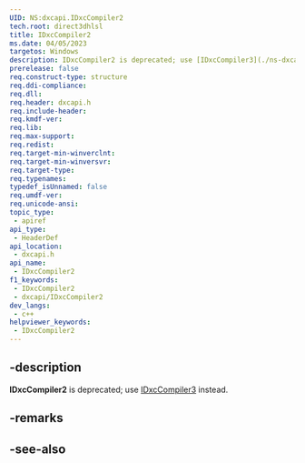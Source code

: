 ```yaml
---
UID: NS:dxcapi.IDxcCompiler2
tech.root: direct3dhlsl
title: IDxcCompiler2
ms.date: 04/05/2023
targetos: Windows
description: IDxcCompiler2 is deprecated; use [IDxcCompiler3](./ns-dxcapi-idxccompiler3) instead.
prerelease: false
req.construct-type: structure
req.ddi-compliance: 
req.dll: 
req.header: dxcapi.h
req.include-header: 
req.kmdf-ver: 
req.lib: 
req.max-support: 
req.redist: 
req.target-min-winverclnt: 
req.target-min-winversvr: 
req.target-type: 
req.typenames: 
typedef_isUnnamed: false
req.umdf-ver: 
req.unicode-ansi: 
topic_type:
 - apiref
api_type:
 - HeaderDef
api_location:
 - dxcapi.h
api_name:
 - IDxcCompiler2
f1_keywords:
 - IDxcCompiler2
 - dxcapi/IDxcCompiler2
dev_langs:
 - c++
helpviewer_keywords:
 - IDxcCompiler2
---
```


## -description

**IDxcCompiler2** is deprecated; use [IDxcCompiler3](./ns-dxcapi-idxccompiler3) instead.

## -remarks

## -see-also
